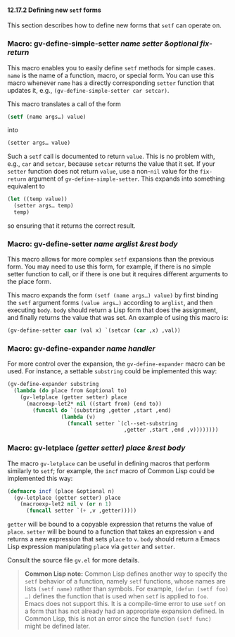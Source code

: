 

#### 12.17.2 Defining new `setf` forms

This section describes how to define new forms that `setf` can operate on.

### Macro: **gv-define-simple-setter** *name setter \&optional fix-return*

This macro enables you to easily define `setf` methods for simple cases. `name` is the name of a function, macro, or special form. You can use this macro whenever `name` has a directly corresponding `setter` function that updates it, e.g., `(gv-define-simple-setter car setcar)`.

This macro translates a call of the form

```lisp
(setf (name args…) value)
```

into

```lisp
(setter args… value)
```

Such a `setf` call is documented to return `value`. This is no problem with, e.g., `car` and `setcar`, because `setcar` returns the value that it set. If your `setter` function does not return `value`, use a non-`nil` value for the `fix-return` argument of `gv-define-simple-setter`. This expands into something equivalent to

```lisp
(let ((temp value))
  (setter args… temp)
  temp)
```

so ensuring that it returns the correct result.

### Macro: **gv-define-setter** *name arglist \&rest body*

This macro allows for more complex `setf` expansions than the previous form. You may need to use this form, for example, if there is no simple setter function to call, or if there is one but it requires different arguments to the place form.

This macro expands the form `(setf (name args…) value)` by first binding the `setf` argument forms `(value args…)` according to `arglist`, and then executing `body`. `body` should return a Lisp form that does the assignment, and finally returns the value that was set. An example of using this macro is:

```lisp
(gv-define-setter caar (val x) `(setcar (car ,x) ,val))
```

### Macro: **gv-define-expander** *name handler*

For more control over the expansion, the `gv-define-expander` macro can be used. For instance, a settable `substring` could be implemented this way:

```lisp
(gv-define-expander substring
  (lambda (do place from &optional to)
    (gv-letplace (getter setter) place
      (macroexp-let2* nil ((start from) (end to))
        (funcall do `(substring ,getter ,start ,end)
                 (lambda (v)
                   (funcall setter `(cl--set-substring
                                     ,getter ,start ,end ,v))))))))
```

### Macro: **gv-letplace** *(getter setter) place \&rest body*

The macro `gv-letplace` can be useful in defining macros that perform similarly to `setf`; for example, the `incf` macro of Common Lisp could be implemented this way:

```lisp
(defmacro incf (place &optional n)
  (gv-letplace (getter setter) place
    (macroexp-let2 nil v (or n 1)
      (funcall setter `(+ ,v ,getter)))))
```

`getter` will be bound to a copyable expression that returns the value of `place`. `setter` will be bound to a function that takes an expression `v` and returns a new expression that sets `place` to `v`. `body` should return a Emacs Lisp expression manipulating `place` via `getter` and `setter`.

Consult the source file `gv.el` for more details.

> **Common Lisp note:** Common Lisp defines another way to specify the `setf` behavior of a function, namely `setf` functions, whose names are lists `(setf name)` rather than symbols. For example, `(defun (setf foo) …)` defines the function that is used when `setf` is applied to `foo`. Emacs does not support this. It is a compile-time error to use `setf` on a form that has not already had an appropriate expansion defined. In Common Lisp, this is not an error since the function `(setf func)` might be defined later.
